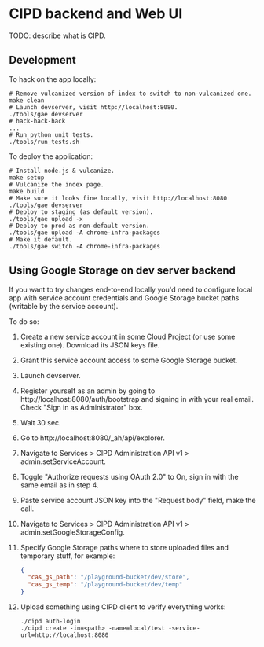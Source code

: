 # CIPD backend and Web UI

TODO: describe what is CIPD.

## Development

To hack on the app locally:

    # Remove vulcanized version of index to switch to non-vulcanized one.
    make clean
    # Launch devserver, visit http://localhost:8080.
    ./tools/gae devserver
    # hack-hack-hack
    ...
    # Run python unit tests.
    ./tools/run_tests.sh

To deploy the application:

    # Install node.js & vulcanize.
    make setup
    # Vulcanize the index page.
    make build
    # Make sure it looks fine locally, visit http://localhost:8080
    ./tools/gae devserver
    # Deploy to staging (as default version).
    ./tools/gae upload -x
    # Deploy to prod as non-default version.
    ./tools/gae upload -A chrome-infra-packages
    # Make it default.
    ./tools/gae switch -A chrome-infra-packages


## Using Google Storage on dev server backend

If you want to try changes end-to-end locally you'd need to configure local
app with service account credentials and Google Storage bucket paths (writable
by the service account).

To do so:

1.  Create a new service account in some Cloud Project (or use some existing
    one). Download its JSON keys file.
1.  Grant this service account access to some Google Storage bucket.
1.  Launch devserver.
1.  Register yourself as an admin by going to
    http://localhost:8080/auth/bootstrap and signing in with your real email.
    Check "Sign in as Administrator" box.
1.  Wait 30 sec.
1.  Go to http://localhost:8080/_ah/api/explorer.
1.  Navigate to Services > CIPD Administration API v1 > admin.setServiceAccount.
1.  Toggle "Authorize requests using OAuth 2.0" to On, sign in with the same
    email as in step 4.
1.  Paste service account JSON key into the "Request body" field, make the call.
1.  Navigate to Services > CIPD Administration API v1 >
    admin.setGoogleStorageConfig.
1.  Specify Google Storage paths where to store uploaded files and temporary
    stuff, for example:

    ```json
    {
      "cas_gs_path": "/playground-bucket/dev/store",
      "cas_gs_temp": "/playground-bucket/dev/temp"
    }
    ```

1.  Upload something using CIPD client to verify everything works:

    ```
    ./cipd auth-login
    ./cipd create -in=<path> -name=local/test -service-url=http://localhost:8080
    ```
